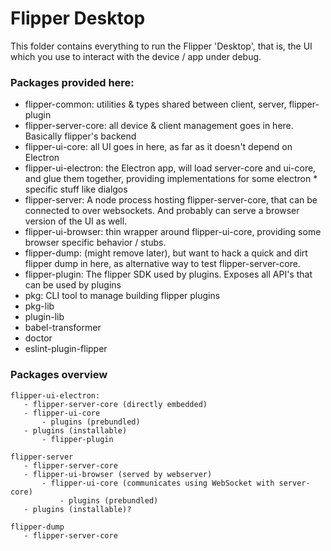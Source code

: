 # Flipper Desktop

This folder contains everything to run the Flipper 'Desktop', that is, the UI which you use to interact with the device / app under debug.

### Packages provided here:

* flipper-common: utilities & types shared between client, server, flipper-plugin
* flipper-server-core: all device & client management goes in here. Basically flipper's backend
* flipper-ui-core: all UI goes in here, as far as it doesn't depend on Electron
* flipper-ui-electron: the Electron app, will load server-core and ui-core, and glue them together, providing implementations for some electron * specific stuff like dialgos
* flipper-server: A node process hosting flipper-server-core, that can be connected to over websockets. And probably can serve a browser version of the UI as well.
* flipper-ui-browser: thin wrapper around flipper-ui-core, providing some browser specific behavior / stubs.
* flipper-dump: (might remove later), but want to hack a quick and dirt flipper dump in here, as alternative way to test flipper-server-core.
* flipper-plugin: The flipper SDK used by plugins. Exposes all API's that can be used by plugins
* pkg: CLI tool to manage building flipper plugins
* pkg-lib
* plugin-lib
* babel-transformer
* doctor
* eslint-plugin-flipper

### Packages overview

```
flipper-ui-electron:
   - flipper-server-core (directly embedded)
   - flipper-ui-core
       - plugins (prebundled)
   - plugins (installable)
       - flipper-plugin

flipper-server
   - flipper-server-core
   - flipper-ui-browser (served by webserver)
       - flipper-ui-core (communicates using WebSocket with server-core)
           - plugins (prebundled)
   - plugins (installable)?

flipper-dump
   - flipper-server-core
```

